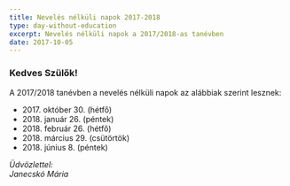 ```yaml
---
title: Nevelés nélküli napok 2017-2018
type: day-without-education
excerpt: Nevelés nélküli napok a 2017/2018-as tanévben
date: 2017-10-05
---
```


### Kedves Szülők!

A 2017/2018 tanévben a nevelés nélküli napok az alábbiak szerint lesznek:

- 2017\. október 30. (hétfő)
- 2018\. január 26. (péntek)
- 2018\. február 26. (hétfő)
- 2018\. március 29. (csütörtök)
- 2018\. június 8. (péntek)

*Üdvözlettel:*<br>
*Janecskó Mária*